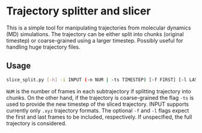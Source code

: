 # Trajectory splitter and slicer

This is a simple tool for manipulating trajectories from molecular dynamics (MD) simulations. The trajectory can be either split into chunks (original timestep) or coarse-grained using a larger timestep. Possibly useful for handling huge trajectory files.

## Usage

```bash
slice_split.py [-h] -i INPUT (-n NUM | -ts TIMESTEP) [-f FIRST] [-l LAST]
```
```NUM``` is the number of frames in each subtrajectory if splitting trajectory into chunks. On the other hand, if the trajectory is coarse-grained the flag  ```-ts``` is used to provide the new timestep of the sliced trajectory. INPUT supports currently only ```.xyz``` trajectory formats. The optional ```-f``` and ```-l``` flags expect the first and last frames to be included, respectively. If unspecified, the full trajectory is considered.
